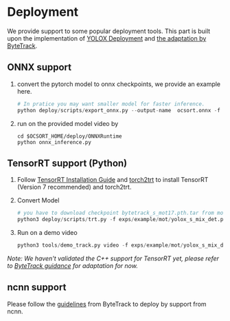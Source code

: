 # Deployment 

We provide support to some popular deployment tools. This part is built upon the implementation of [YOLOX Deployment](https://github.com/Megvii-BaseDetection/YOLOX/tree/main/demo) and [the adaptation by ByteTrack](https://github.com/ifzhang/ByteTrack/tree/main/deploy).


## ONNX support 

1. convert the pytorch model to onnx checkpoints, we provide an example here. 
    ```python
    # In pratice you may want smaller model for faster inference.
    python deploy/scripts/export_onnx.py --output-name  ocsort.onnx -f exps/example/mot/yolox_x_mix_det.py -c pretrained/bytetrack_x_mot17.pth.tar
    ```

2. run on the provided model video by
    ```shell
    cd $OCSORT_HOME/deploy/ONNXRuntime
    python onnx_inference.py
    ```

## TensorRT support (Python)

1. Follow [TensorRT Installation Guide](https://docs.nvidia.com/deeplearning/tensorrt/install-guide/index.html) and [torch2trt](https://github.com/NVIDIA-AI-IOT/torch2trt) to install TensorRT (Version 7 recommended) and torch2trt.

2. Convert Model
    ```python
    # you have to download checkpoint bytetrack_s_mot17.pth.tar from model zoo of ByteTrack
    python3 deploy/scripts/trt.py -f exps/example/mot/yolox_s_mix_det.py -c pretrained/bytetrack_s_mot17.pth.tar
    ```

3. Run on a demo video
    ```python
    python3 tools/demo_track.py video -f exps/example/mot/yolox_s_mix_det.py --trt --save_result
    ```

*Note: We haven't validated the C++ support for TensorRT yet, please refer to [ByteTrack guidance](https://github.com/ifzhang/ByteTrack/tree/main/deploy/TensorRT/cpp) for adaptation for now.*

## ncnn support
Please follow the [guidelines](https://github.com/ifzhang/ByteTrack/tree/main/deploy/ncnn/cpp) from ByteTrack to deploy by support from ncnn.